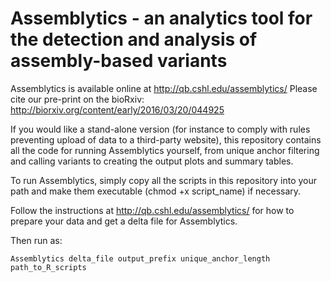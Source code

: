 # Assemblytics - an analytics tool for the detection and analysis of assembly-based variants

Assemblytics is available online at http://qb.cshl.edu/assemblytics/
Please cite our pre-print on the bioRxiv: http://biorxiv.org/content/early/2016/03/20/044925

If you would like a stand-alone version (for instance to comply with rules preventing upload of data to a third-party website), this repository contains all the code for running Assemblytics yourself, from unique anchor filtering and calling variants to creating the output plots and summary tables. 

To run Assemblytics, simply copy all the scripts in this repository into your path and make them executable (chmod +x script_name) if necessary.

Follow the instructions at http://qb.cshl.edu/assemblytics/ for how to prepare your data and get a delta file for Assemblytics. 

Then run as:
```
Assemblytics delta_file output_prefix unique_anchor_length path_to_R_scripts

```

